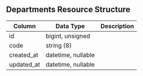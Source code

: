 ## Departments Resource Structure

| Column | Data Type | Description |
| ------ | --------- | ----------- |
| id | bigint, unsigned |  |
| code | string (8) |  |
| created_at | datetime, nullable |  |
| updated_at | datetime, nullable |  |

